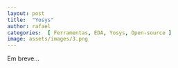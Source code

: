 ```yaml
---
layout: post
title:  "Yosys"
author: rafael
categories:  [ Ferramentas, EDA, Yosys, Open-source ]
image: assets/images/3.png
---
```

Em breve...